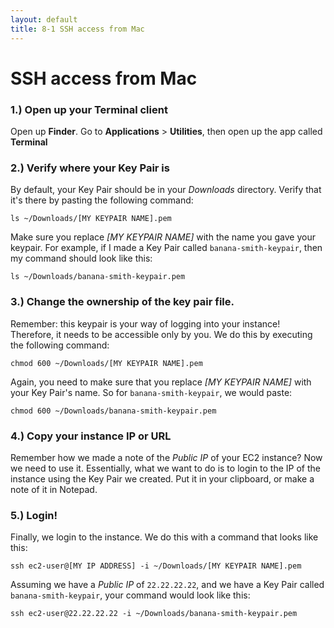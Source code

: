 ```yaml
---
layout: default
title: 8-1 SSH access from Mac
---
```

# SSH access from Mac

### 1.) Open up your Terminal client

Open up **Finder**. Go to **Applications** > **Utilities**, then open up the app called **Terminal**

### 2.) Verify where your Key Pair is

By default, your Key Pair should be in your *Downloads* directory. Verify that it's there by pasting the following command:

```
ls ~/Downloads/[MY KEYPAIR NAME].pem
```

Make sure you replace *[MY KEYPAIR NAME]* with the name you gave your keypair. For example, if I made a Key Pair called `banana-smith-keypair`, then my command should look like this:

```
ls ~/Downloads/banana-smith-keypair.pem
```

### 3.) Change the ownership of the key pair file.

Remember: this keypair is your way of logging into your instance! Therefore, it needs to be accessible only by you. We do this by executing the following command:

```
chmod 600 ~/Downloads/[MY KEYPAIR NAME].pem
```

Again, you need to make sure that you replace *[MY KEYPAIR NAME]* with your Key Pair's name. So for `banana-smith-keypair`, we would paste:

```
chmod 600 ~/Downloads/banana-smith-keypair.pem
```

### 4.) Copy your instance IP or URL

Remember how we made a note of the *Public IP* of your EC2 instance? Now we need to use it. Essentially, what we want to do is to login to the IP of the instance using the Key Pair we created. Put it in your clipboard, or make a note of it in Notepad.

### 5.) Login!

Finally, we login to the instance. We do this with a command that looks like this:

```
ssh ec2-user@[MY IP ADDRESS] -i ~/Downloads/[MY KEYPAIR NAME].pem
```

Assuming we have a *Public IP* of `22.22.22.22`, and we have a Key Pair called `banana-smith-keypair`, your command would look like this:

```
ssh ec2-user@22.22.22.22 -i ~/Downloads/banana-smith-keypair.pem
```

